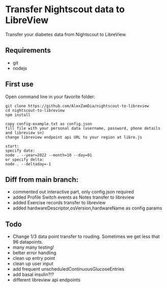 # Transfer Nightscout data to LibreView
Transfer your diabetes data from Nightscout to LibreView.

## Requirements
- git
- nodejs

## First use


Open command line in your favorite folder:
```
git clone https://github.com/AlexZamDia/nightscout-to-libreview
cd nightscout-to-libreview
npm install

copy config-example.txt as config.json
fill file with your personal data (username, password, phone details and libreview sn)
change libreview endpoint api URL to your region at libre.js

start:
specify date:
node . --year=2022 --month=10 --day=01
or specify delta:
node . --deltaday=-1
```

## Diff from main branch:
- commented out interactive part, only config.json required
- added Profile Switch events as Notes transfer to libreview
- added Exercise records transfer to libreview
- added hardwareDescriptor,osVersion,hardwareName as config params

## Todo
- Change 1/3 data point transfer to rouding. Sometimes we get less that 96 datapoints.
- many many testing!
- better error handling
- clean up entry point
- clean up user input
- add frequent unscheduledContinuousGlucoseEntries
- add basal insulin?!?
- different libreview api endpoints
